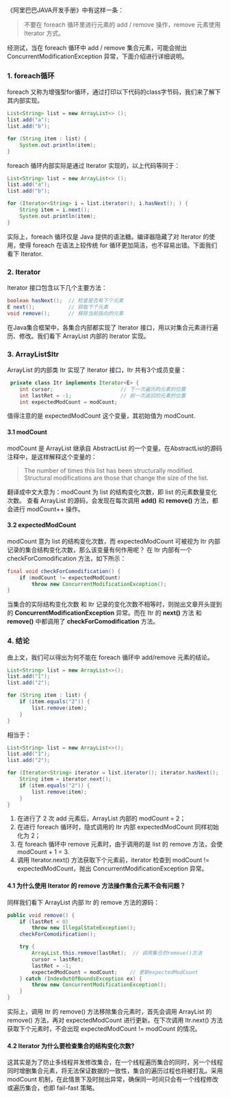 《阿里巴巴JAVA开发手册》中有这样一条：

> 不要在 foreach 循环里进行元素的 add / remove 操作，remove 元素使用 Iterator 方式。

经测试，当在 foreach 循环中 add / remove 集合元素，可能会抛出 ConcurrentModificationException 异常，下面介绍进行详细说明。

### 1. foreach循环

foreach 又称为增强型for循环，通过打印以下代码的class字节码，我们来了解下其内部实现。



```java
List<String> list = new ArrayList<> ();
list.add("a");
list.add("b");

for (String item : list) {
    System.out.println(item);
}
```



foreach 循环内部实际是通过 Iterator 实现的，以上代码等同于：



```java
List<String> list = new ArrayList<> ();
list.add("a");
list.add("b");

for (Iterator<String> i = list.iterator(); i.hasNext(); ) {
    String item = i.next();
    System.out.println(item);
}
```

实际上，foreach 循环仅是 Java 提供的语法糖。编译器隐藏了对 Iterator 的使用，使得 foreach 在语法上较传统 for 循环更加简洁，也不容易出错。下面我们看下 Iterator.

### 2. Iterator

Iterator 接口包含以下几个主要方法：



```java
boolean hasNext();  // 检查是否有下个元素
E next();           // 获取下个元素
void remove();      // 移除当前指向的元素
```

在Java集合框架中，各集合内部都实现了 Iterator 接口，用以对集合元素进行遍历、修改。我们看下 ArrayList 内部的 Iterator 实现。

### 3. ArrayList$Itr

ArrayList 的内部类 Itr 实现了 Iterator 接口，Itr 共有3个成员变量：



```java
 private class Itr implements Iterator<E> {
    int cursor;                      // 下一次遍历的元素的位置
    int lastRet = -1;                // 前一次返回的元素的位置
    int expectedModCount = modCount;
```

值得注意的是 expectedModCount 这个变量，其初始值为 modCount.

#### 3.1 modCount

modCount 是 ArrayList 继承自 AbstractList 的一个变量。在AbstractList的源码注释中，是这样解释这个变量的：

> The number of times this list has been structurally modified. Structural modifications are those that change the size of the list.

翻译成中文大意为：modCount 为 list 的结构变化次数，即 list 的元素数量变化次数。
 查看 ArrayList 的源码，会发现在每次调用 **add()** 和 **remove()** 方法，都会进行 modCount++ 操作。

#### 3.2 expectedModCount

modCount 意为 list 的结构变化次数，而 expectedModCount 可被视为 Itr 内部记录的集合结构变化次数，那么该变量有何作用呢？
 在 Itr 内部有一个 checkForComodification 方法，如下所示：



```java
final void checkForComodification() {
    if (modCount != expectedModCount)
        throw new ConcurrentModificationException();
}
```

当集合的实际结构变化次数 和 Itr 记录的变化次数不相等时，则抛出文章开头提到的 **ConcurrentModificationException** 异常。而在 Itr 的 **next()** 方法 和 **remove()** 中都调用了 **checkForComodification** 方法。

### 4. 结论

由上文，我们可以得出为何不能在 foreach 循环中 add/remove 元素的结论。



```java
List<String> list = new ArrayList<>();
list.add("1");
list.add("2");

for (String item : list) {
    if (item.equals("2")) {
        list.remove(item);
    }
}
```

相当于：



```java
List<String> list = new ArrayList<>();
list.add("1");
list.add("2");

for (Iterator<String> iterator = list.iterator(); iterator.hasNext(); ) {
    String item = iterator.next();
    if (item.equals("2")) {
        list.remove(item);
    }
}
```

1. 在进行了 2 次 add 元素后，ArrayList 内部的 modCount = 2；
2. 在进行 foreach 循环时，隐式调用的 Itr 内部 expectedModCount 同样初始化为 2；
3. 在 foreach 循环中 remove 元素时，由于调用的是 list 的 remove 方法，会使 modCount + 1 = 3.
4. 调用 Iterator.next() 方法获取下个元素前，iterator 检查到 modCount != expectedModCount，抛出 ConcurrentModificationException 异常。

#### 4.1 为什么使用 Iterator 的 remove 方法操作集合元素不会有问题？

同样我们看下 ArrayList 内部 Itr 的 remove 方法的源码：



```java
public void remove() {
    if (lastRet < 0)
        throw new IllegalStateException();
    checkForComodification();

    try {
        ArrayList.this.remove(lastRet);  // 调用集合的remove()方法
        cursor = lastRet;
        lastRet = -1;
        expectedModCount = modCount;    // 更新expectedModCount
    } catch (IndexOutOfBoundsException ex) {
        throw new ConcurrentModificationException();
    }
}
```

实际上，调用 Itr 的 remove() 方法移除集合元素时，首先会调用 ArrayList 的 remove() 方法，再对 expectedModCount 进行更新。在下次调用 Itr.next() 方法获取下个元素时，不会出现 expectedModCount != modCount 的情况。

#### 4.2  Iterator 为什么要检查集合的结构变化次数?

这其实是为了防止多线程并发修改集合，在一个线程遍历集合的同时，另一个线程同时增删集合元素，将无法保证数据的一致性，集合的遍历过程也将被打乱。采用 modCount 机制，在此情景下及时抛出异常，确保同一时间只会有一个线程修改或遍历集合，也即 fail-fast 策略。

